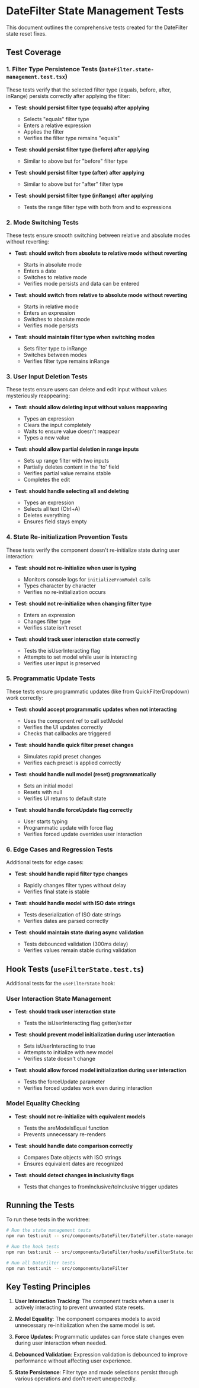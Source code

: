 # DateFilter State Management Tests

This document outlines the comprehensive tests created for the DateFilter state reset fixes.

## Test Coverage

### 1. Filter Type Persistence Tests (`DateFilter.state-management.test.tsx`)

These tests verify that the selected filter type (equals, before, after, inRange) persists correctly after applying the filter:

- **Test: should persist filter type (equals) after applying**

  - Selects "equals" filter type
  - Enters a relative expression
  - Applies the filter
  - Verifies the filter type remains "equals"

- **Test: should persist filter type (before) after applying**

  - Similar to above but for "before" filter type

- **Test: should persist filter type (after) after applying**

  - Similar to above but for "after" filter type

- **Test: should persist filter type (inRange) after applying**
  - Tests the range filter type with both from and to expressions

### 2. Mode Switching Tests

These tests ensure smooth switching between relative and absolute modes without reverting:

- **Test: should switch from absolute to relative mode without reverting**

  - Starts in absolute mode
  - Enters a date
  - Switches to relative mode
  - Verifies mode persists and data can be entered

- **Test: should switch from relative to absolute mode without reverting**

  - Starts in relative mode
  - Enters an expression
  - Switches to absolute mode
  - Verifies mode persists

- **Test: should maintain filter type when switching modes**
  - Sets filter type to inRange
  - Switches between modes
  - Verifies filter type remains inRange

### 3. User Input Deletion Tests

These tests ensure users can delete and edit input without values mysteriously reappearing:

- **Test: should allow deleting input without values reappearing**

  - Types an expression
  - Clears the input completely
  - Waits to ensure value doesn't reappear
  - Types a new value

- **Test: should allow partial deletion in range inputs**

  - Sets up range filter with two inputs
  - Partially deletes content in the 'to' field
  - Verifies partial value remains stable
  - Completes the edit

- **Test: should handle selecting all and deleting**
  - Types an expression
  - Selects all text (Ctrl+A)
  - Deletes everything
  - Ensures field stays empty

### 4. State Re-initialization Prevention Tests

These tests verify the component doesn't re-initialize state during user interaction:

- **Test: should not re-initialize when user is typing**

  - Monitors console logs for `initializeFromModel` calls
  - Types character by character
  - Verifies no re-initialization occurs

- **Test: should not re-initialize when changing filter type**

  - Enters an expression
  - Changes filter type
  - Verifies state isn't reset

- **Test: should track user interaction state correctly**
  - Tests the isUserInteracting flag
  - Attempts to set model while user is interacting
  - Verifies user input is preserved

### 5. Programmatic Update Tests

These tests ensure programmatic updates (like from QuickFilterDropdown) work correctly:

- **Test: should accept programmatic updates when not interacting**

  - Uses the component ref to call setModel
  - Verifies the UI updates correctly
  - Checks that callbacks are triggered

- **Test: should handle quick filter preset changes**

  - Simulates rapid preset changes
  - Verifies each preset is applied correctly

- **Test: should handle null model (reset) programmatically**

  - Sets an initial model
  - Resets with null
  - Verifies UI returns to default state

- **Test: should handle forceUpdate flag correctly**
  - User starts typing
  - Programmatic update with force flag
  - Verifies forced update overrides user interaction

### 6. Edge Cases and Regression Tests

Additional tests for edge cases:

- **Test: should handle rapid filter type changes**

  - Rapidly changes filter types without delay
  - Verifies final state is stable

- **Test: should handle model with ISO date strings**

  - Tests deserialization of ISO date strings
  - Verifies dates are parsed correctly

- **Test: should maintain state during async validation**
  - Tests debounced validation (300ms delay)
  - Verifies values remain stable during validation

## Hook Tests (`useFilterState.test.ts`)

Additional tests for the `useFilterState` hook:

### User Interaction State Management

- **Test: should track user interaction state**

  - Tests the isUserInteracting flag getter/setter

- **Test: should prevent model initialization during user interaction**

  - Sets isUserInteracting to true
  - Attempts to initialize with new model
  - Verifies state doesn't change

- **Test: should allow forced model initialization during user interaction**
  - Tests the forceUpdate parameter
  - Verifies forced updates work even during interaction

### Model Equality Checking

- **Test: should not re-initialize with equivalent models**

  - Tests the areModelsEqual function
  - Prevents unnecessary re-renders

- **Test: should handle date comparison correctly**

  - Compares Date objects with ISO strings
  - Ensures equivalent dates are recognized

- **Test: should detect changes in inclusivity flags**
  - Tests that changes to fromInclusive/toInclusive trigger updates

## Running the Tests

To run these tests in the worktree:

```bash
# Run the state management tests
npm run test:unit -- src/components/DateFilter/DateFilter.state-management.test.tsx

# Run the hook tests
npm run test:unit -- src/components/DateFilter/hooks/useFilterState.test.ts

# Run all DateFilter tests
npm run test:unit -- src/components/DateFilter
```

## Key Testing Principles

1. **User Interaction Tracking**: The component tracks when a user is actively interacting to prevent unwanted state resets.

2. **Model Equality**: The component compares models to avoid unnecessary re-initialization when the same model is set.

3. **Force Updates**: Programmatic updates can force state changes even during user interaction when needed.

4. **Debounced Validation**: Expression validation is debounced to improve performance without affecting user experience.

5. **State Persistence**: Filter type and mode selections persist through various operations and don't revert unexpectedly.
